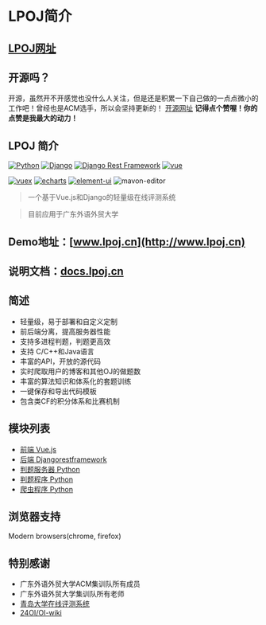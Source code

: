 # LPOJ简介

## [LPOJ网址](http://www.lpoj.cn/)
## 开源吗？
开源，虽然开不开感觉也没什么人关注，但是还是积累一下自己做的一点点微小的工作吧！曾经也是ACM选手，所以会坚持更新的！
[开源网址](https://github.com/Linzecong/LPOJ)
**记得点个赞喔！你的点赞是我最大的动力！**

## LPOJ 简介
[![Python](https://img.shields.io/badge/python-3.7.2-green.svg?style=flat-square)](https://www.python.org/downloads/release/python-372/)
[![Django](https://img.shields.io/badge/django-2.1.5-green.svg?style=flat-square)](https://www.djangoproject.com/)
[![Django Rest Framework](https://img.shields.io/badge/django_rest_framework-3.9.1-green.svg?style=flat-square)](http://www.django-rest-framework.org/)
[![vue](https://img.shields.io/badge/vue-2.5.2-green.svg?style=flat-square)](https://github.com/vuejs/vue)


[![vuex](https://img.shields.io/badge/vuex-3.1.0-green.svg?style=flat-square)](https://vuex.vuejs.org/)
[![echarts](https://img.shields.io/badge/echarts-4.2.1-green.svg?style=flat-square)](https://github.com/ecomfe/echarts)
[![element-ui](https://img.shields.io/badge/element-2.4.11-green.svg?style=flat-square)](https://github.com/ElemeFE/element)
![mavon-editor](https://img.shields.io/badge/mavoneditor-2.7.3-green.svg?style=flat-square)


> 一个基于Vue.js和Django的轻量级在线评测系统

> 目前应用于广东外语外贸大学
## Demo地址：[www.lpoj.cn](http://www.lpoj.cn)
## 说明文档：[docs.lpoj.cn](http://docs.lpoj.cn)
## 简述
+ 轻量级，易于部署和自定义定制
+ 前后端分离，提高服务器性能
+ 支持多进程判题，判题更高效
+ 支持 C/C++和Java语言
+ 丰富的API，开放的源代码
+ 实时爬取用户的博客和其他OJ的做题数
+ 丰富的算法知识和体系化的套题训练
+ 一键保存和导出代码模板
+ 包含类CF的积分体系和比赛机制

## 模块列表
+ [前端 Vue.js](https://github.com/Linzecong/LPOJ/tree/master/Frontend)
+ [后端 Djangorestframework](https://github.com/Linzecong/LPOJ/tree/master/Backend)
+ [判题服务器 Python](https://github.com/Linzecong/LPOJ/tree/master/JudgerServer)
+ [判题程序 Python](https://github.com/Linzecong/LPOJ/tree/master/Judger)
+ [爬虫程序 Python](https://github.com/Linzecong/LPOJ/tree/master/CrawlingServer)


## 浏览器支持

Modern browsers(chrome, firefox)

## 特别感谢

+ 广东外语外贸大学ACM集训队所有成员
+ 广东外语外贸大学集训队所有老师
+ [青岛大学在线评测系统](https://github.com/QingdaoU/OnlineJudge)
+ [24OI/OI-wiki](https://github.com/24OI/OI-wiki)